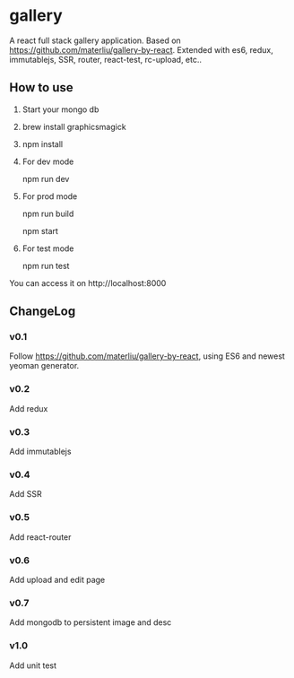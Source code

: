 # gallery
A react full stack gallery application. Based on https://github.com/materliu/gallery-by-react. Extended with es6, redux, immutablejs, SSR, router, react-test, rc-upload, etc..

## How to use
1. Start your mongo db
2. brew install graphicsmagick
3. npm install
4. For dev mode

   npm run dev
5. For prod mode

   npm run build
   
   npm start
6. For test mode

   npm run test

You can access it on http://localhost:8000

## ChangeLog
### v0.1
Follow https://github.com/materliu/gallery-by-react, using ES6 and newest yeoman generator.
### v0.2
Add redux
### v0.3
Add immutablejs
### v0.4
Add SSR
### v0.5
Add react-router
### v0.6
Add upload and edit page
### v0.7
Add mongodb to persistent image and desc
### v1.0
Add unit test
